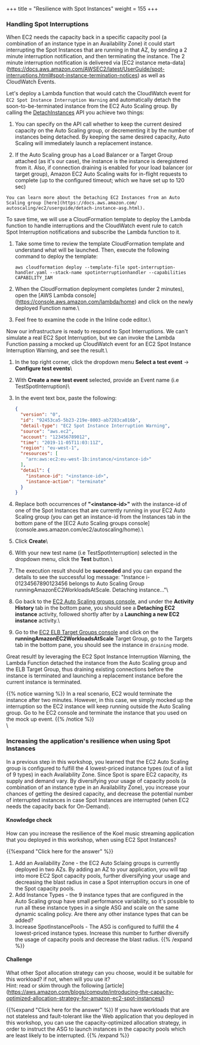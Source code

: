 +++
title = "Resilience with Spot Instances"
weight = 155
+++

### Handling Spot Interruptions
When EC2 needs the capacity back in a specific capacity pool (a combination of an instance type in an Availability Zone) it could start interrupting the Spot Instances that are running in that AZ, by sending a 2 minute interruption notification, and then terminating the instance. The 2 minute interruption notification is delivered via [EC2 instance meta-data] (https://docs.aws.amazon.com/AWSEC2/latest/UserGuide/spot-interruptions.html#spot-instance-termination-notices) as well as CloudWatch Events. 

Let's deploy a Lambda function that would catch the CloudWatch event for `EC2 Spot Instance Interruption Warning` and automatically detach the soon-to-be-terminated instance from the EC2 Auto Scaling group. By calling the [DetachInstances](https://docs.aws.amazon.com/autoscaling/ec2/APIReference/API_DetachInstances.html) API you achieve two things:

  1. You can specify on the API call whether to keep the current desired capacity on the Auto Scaling group, or decrementing it by the number of instances being detached. By keeping the same desired capacity, Auto Scaling will immediately launch a replacement instance.

  1. If the Auto Scaling group has a Load Balancer or a Target Group attached (as it's our case), the instance is the   instance is deregistered from it. Also, if connection draining is enabled for your load balancer (or target group), Amazon  EC2 Auto Scaling waits for in-flight requests to complete (up to the configured timeout; which we have set up to 120 sec)

    You can learn more about the Detaching EC2 Instances from an Auto Scaling group [here](https://docs.aws.amazon.com/ autoscaling/ec2/userguide/detach-instance-asg.html).


To save time, we will use a CloudFormation template to deploy the Lambda function to handle interruptions and the CloudWatch event rule to catch Spot Interruption notifications and subscribe the Lambda function to it. 

1. Take some time to review the template CloudFormation template and understand what will be launched. Then, execute the following command to deploy the template: 

    ```
    aws cloudformation deploy --template-file spot-interruption-handler.yaml --stack-name spotinterruptionhandler --capabilities CAPABILITY_IAM
    ```

1. When the CloudFormation deployment completes (under 2 minutes), open the [AWS Lambda console] (https://console.aws.amazon.com/lambda/home) and click on the newly deployed Function name.\
1. Feel free to examine the code in the Inline code editor.\

Now our infrastructure is ready to respond to Spot Interruptions. We can't simulate a real EC2 Spot Interruption, but we can invoke the Lambda Function passing a mocked up CloudWatch event for an EC2 Spot Instance Interruption Warning, and see the result.\

1. In the top right corner, click the dropdown menu **Select a test event** -> **Configure test events**\
1. With **Create a new test event** selected, provide an Event name (i.e TestSpotInterruption)\
1. In the event text box, paste the following:

    ```json
    {
      "version": "0",
      "id": "92453ca5-5b23-219e-8003-ab7283ca016b",
      "detail-type": "EC2 Spot Instance Interruption Warning",
      "source": "aws.ec2",
      "account": "123456789012",
      "time": "2019-11-05T11:03:11Z",
      "region": "eu-west-1",
      "resources": [
        "arn:aws:ec2:eu-west-1b:instance/<instance-id>"
      ],
      "detail": {
        "instance-id": "<instance-id>",
        "instance-action": "terminate"
      }
    }
    ```
1. Replace both occurrences of **"\<instance-id>"** with the instance-id of one of the Spot Instances that are currently running in your EC2 Auto Scaling group (you can get an instance-id from the Instances tab in the bottom pane of the [EC2 Auto Scaling groups console] (console.aws.amazon.com/ec2/autoscaling/home).\

1. Click **Create**\

1. With your new test name (i.e TestSpotInterruption) selected in the dropdown menu, click the **Test** button.\

1. The execution result should be **succeeded** and you can expand the details to see the successful log message: "Instance i-01234567890123456 belongs to Auto Scaling Group runningAmazonEC2WorkloadsAtScale. Detaching instance..."\

1. Go back to the [EC2 Auto Scaling groups console](console.aws.amazon.com/ec2/autoscaling/home), and under the **Activity History** tab in the bottom pane, you should see a **Detaching EC2 instance** activity, followed shortly after by a **Launching a new EC2 instance** activity.\

1. Go to the [EC2 ELB Target Groups console](console.aws.amazon.com/ec2/v2/home?1#TargetGroups:sort=targetGroupName) and click on the **runningAmazonEC2WorkloadsAtScale** Target Group, go to the Targets tab in the bottom pane, you should see the instance in `draining` mode. 

Great result! by leveraging the EC2 Spot Instance Interruption Warning, the Lambda Function detached the instance from the Auto Scaling group and the ELB Target Group, thus draining existing connections before the instance is terminated and launching a replacement instance before the current instance is terminated.

  {{% notice warning %}}
  In a real scenario, EC2 would terminate the instance after two minutes. However, in this case, we simply mocked up the interruption so the EC2 instance will keep running outside the Auto Scaling group. Go to he EC2 console and terminate the instance that you used on the mock up event.
  {{% /notice %}}
\
\

### Increasing the application's resilience when using Spot Instances

In a previous step in this workshop, you learned that the EC2 Auto Scaling group is configured to fulfill the 4 lowest-priced instance types (out of a list of 9 types) in each Availability Zone. Since Spot is spare EC2 capacity, its supply and demand vary. By diversifying your usage of capacity pools (a combination of an instance type in an Availability Zone), you increase your chances of getting the desired capacity, and decrease the potential number of interrupted instances in case Spot Instances are interrupted (when EC2 needs the capacity back for On-Demand).

#### Knowledge check
How can you increase the resilience of the Koel music streaming application that you deployed in this workshop, when using EC2 Spot Instances?

{{%expand "Click here for the answer" %}}
1. Add an Availability Zone - the EC2 Auto Sclaing groups is currently deployed in two AZs. By adding an AZ to your application, you will tap into more EC2 Spot capacity pools, further diversifying your usage and decreasing the blast radius in case a Spot interruption occurs in one of the Spot capacity pools.
2. Add Instance Types - the 9 instance types that are configured in the Auto Scaling group have small performance variability, so it's possible to run all these instance types in a single ASG and scale on the same dynamic scaling policy. Are there any other instance types that can be added?
3. Increase SpotInstancePools - The ASG is configured to fulfill the 4 lowest-priced instance types. Increase this number to further diversify the usage of capacity pools and decrease the blast radius.
{{% /expand %}}

#### Challenge 
What other Spot allocation strategy can you choose, would it be suitable for this workload? if not, when will you use it?\
Hint: read or skim through the following [article] (https://aws.amazon.com/blogs/compute/introducing-the-capacity-optimized-allocation-strategy-for-amazon-ec2-spot-instances/)

{{%expand "Click here for the answer" %}}
If you have workloads that are not stateless and fault-tolerant like the Web application that you deployed in this workshop, you can use the capacity-optimized allocation strategy, in order to instruct the ASG to launch instances in the capacity pools which are least likely to be interrupted.
{{% /expand %}}
